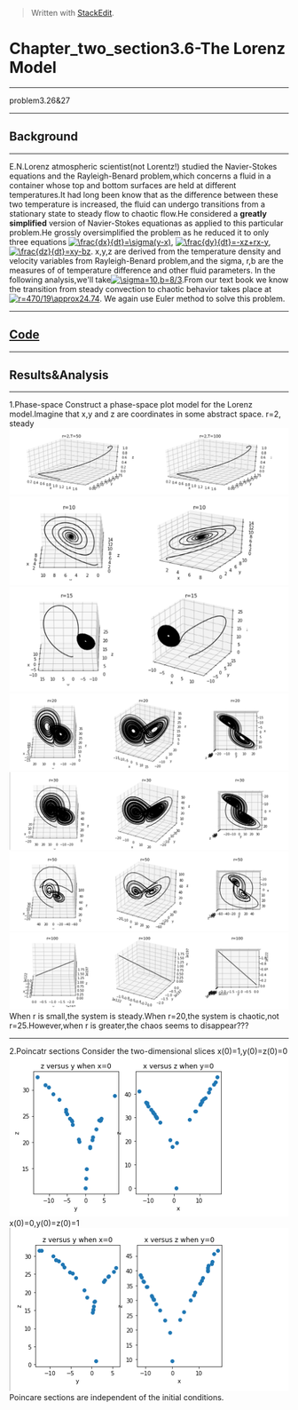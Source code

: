 ﻿


> Written with [StackEdit](https://stackedit.io/).
# Chapter_two_section3.6-The Lorenz Model
-------------
problem3.26&27

--------
##  Background
-------

E.N.Lorenz atmospheric scientist(not Lorentz!) studied the Navier-Stokes equations and the Rayleigh-Benard problem,which concerns a fluid in a container whose top and bottom surfaces are held at different temperatures.It had long been know that as the difference between these two temperature is increased, the fluid can undergo transitions from a stationary state to steady flow to chaotic flow.He considered a **greatly simplified** version of Navier-Stokes equationas as applied to this particular problem.He grossly oversimplified the problem as he reduced it to only three equations
 <a href="http://www.codecogs.com/eqnedit.php?latex=\frac{dx}{dt}=\sigma(y-x)" target="_blank"><img src="http://latex.codecogs.com/gif.latex?\frac{dx}{dt}=\sigma(y-x)" title="\frac{dx}{dt}=\sigma(y-x)" /></a>,
 <a href="http://www.codecogs.com/eqnedit.php?latex=\frac{dy}{dt}=-xz&plus;rx-y" target="_blank"><img src="http://latex.codecogs.com/gif.latex?\frac{dy}{dt}=-xz&plus;rx-y" title="\frac{dy}{dt}=-xz+rx-y" /></a>,
 <a href="http://www.codecogs.com/eqnedit.php?latex=\frac{dz}{dt}=xy-bz" target="_blank"><img src="http://latex.codecogs.com/gif.latex?\frac{dz}{dt}=xy-bz" title="\frac{dz}{dt}=xy-bz" /></a>.
 x,y,z are derived from the temperature density and velocity variables from Rayleigh-Benard problem,and the sigma, r,b are the measures of of temperature difference and other fluid parameters. In the following analysis,we'll take<a href="http://www.codecogs.com/eqnedit.php?latex=\sigma=10,b=8/3" target="_blank"><img src="http://latex.codecogs.com/gif.latex?\sigma=10,b=8/3" title="\sigma=10,b=8/3" /></a>.From our text book we know the transition from steady convection to chaotic behavior takes place at<a href="http://www.codecogs.com/eqnedit.php?latex=r=470/19\approx24.74" target="_blank"><img src="http://latex.codecogs.com/gif.latex?r=470/19\approx24.74" title="r=470/19\approx24.74" /></a>.
 We again use Euler method to solve this problem.


-------
## [Code](https://github.com/jxw666/computationalphysics_N2015301020090/blob/master/Ch3/lorenz.py)
-----
## Results&Analysis
-------------
1.Phase-space
Construct a phase-space plot model for the Lorenz model.Imagine that x,y and z are coordinates in some abstract space.
r=2, steady
![r=2](https://github.com/jxw666/computationalphysics_N2015301020090/blob/master/Ch3/r%3D2.png)
![r=10](https://github.com/jxw666/computationalphysics_N2015301020090/blob/master/Ch3/r%3D10.png)
![r=15](https://github.com/jxw666/computationalphysics_N2015301020090/blob/master/Ch3/r%3D15.png)
![r=20](https://github.com/jxw666/computationalphysics_N2015301020090/blob/master/Ch3/r%3D20.png)
![r=30](https://github.com/jxw666/computationalphysics_N2015301020090/blob/master/Ch3/r%3D30.png)
![r=50](https://github.com/jxw666/computationalphysics_N2015301020090/blob/master/Ch3/r%3D50.png)
![r=100](https://github.com/jxw666/computationalphysics_N2015301020090/blob/master/Ch3/r%3D100.png)
When r is small,the system is steady.When r=20,the system is chaotic,not r=25.However,when r is greater,the chaos seems to disappear???

-----------
2.Poincatr sections
Consider the two-dimensional slices
x(0)=1,y(0)=z(0)=0
![1](https://github.com/jxw666/computationalphysics_N2015301020090/blob/master/Ch3/poin1.png)
x(0)=0,y(0)=z(0)=1
![2](https://github.com/jxw666/computationalphysics_N2015301020090/blob/master/Ch3/poin2.png)
Poincare sections are independent of the initial conditions.
